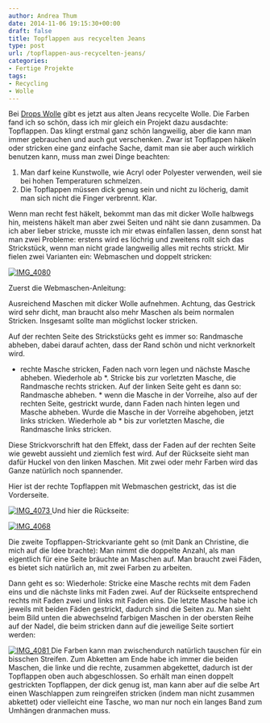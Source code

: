```yaml
---
author: Andrea Thum
date: 2014-11-06 19:15:30+00:00
draft: false
title: Topflappen aus recycelten Jeans
type: post
url: /topflappen-aus-recycelten-jeans/
categories:
- Fertige Projekte
tags:
- Recycling
- Wolle
---
```


Bei [Drops Wolle](http:/https://www.garnstudio.com/lang/de/visgarn.php?garn=Paris) gibt es jetzt aus alten Jeans recycelte Wolle. Die Farben fand ich so schön, dass ich mir gleich ein Projekt dazu ausdachte: Topflappen. <!-- more -->
Das klingt erstmal ganz schön langweilig, aber die kann man immer gebrauchen und auch gut verschenken. Zwar ist Topflappen häkeln oder stricken eine ganz einfache Sache, damit man sie aber auch wirklich benutzen kann, muss man zwei Dinge beachten:

1. Man darf keine Kunstwolle, wie Acryl oder Polyester verwenden, weil sie bei hohen Temperaturen schmelzen.
2. Die Topflappen müssen dick genug sein und nicht zu löcherig, damit man sich nicht die Finger verbrennt. Klar.

Wenn man recht fest häkelt, bekommt man das mit dicker Wolle halbwegs hin, meistens häkelt man aber zwei Seiten und näht sie dann zusammen. Da ich aber lieber stricke, musste ich mir etwas einfallen lassen, denn sonst hat man zwei Probleme: erstens wird es löchrig und zweitens rollt sich das Strickstück, wenn man nicht grade langweilig alles mit rechts strickt. Mir fielen zwei Varianten ein: Webmaschen und doppelt stricken:

[![IMG_4080](https://eigenbaukombinat.de/wp-content/uploads/2014/10/IMG_4080-1024x680.jpg)
](https://eigenbaukombinat.de/wp-content/uploads/2014/10/IMG_4080.jpg)

Zuerst die Webmaschen-Anleitung:

Ausreichend Maschen mit dicker Wolle aufnehmen. Achtung, das Gestrick wird sehr dicht, man braucht also mehr Maschen als beim normalen Stricken. Insgesamt sollte man möglichst locker stricken.

Auf der rechten Seite des Strickstücks geht es immer so:
Randmasche abheben, dabei darauf achten, dass der Rand schön und nicht verknorkelt wird.
* rechte Masche stricken, Faden nach vorn legen und nächste Masche abheben. Wiederhole ab *. Stricke bis zur vorletzten Masche, die Randmasche rechts stricken.
Auf der linken Seite geht es dann so:
Randmasche abheben. * wenn die Masche in der Vorreihe, also auf der rechten Seite, gestrickt wurde, dann Faden nach hinten legen und Masche abheben. Wurde die Masche in der Vorreihe abgehoben, jetzt links stricken. Wiederhole ab * bis zur vorletzten Masche, die Randmasche links stricken.

Diese Strickvorschrift hat den Effekt, dass der Faden auf der rechten Seite wie gewebt aussieht und ziemlich fest wird. Auf der Rückseite sieht man dafür Huckel von den linken Maschen. Mit zwei oder mehr Farben wird das Ganze natürlich noch spannender.

Hier ist der rechte Topflappen mit Webmaschen gestrickt, das ist die Vorderseite.

[![IMG_4073](https://eigenbaukombinat.de/wp-content/uploads/2014/10/IMG_4073-1024x682.jpg)
](https://eigenbaukombinat.de/wp-content/uploads/2014/10/IMG_4073.jpg)Und hier die Rückseite:

[![IMG_4068](https://eigenbaukombinat.de/wp-content/uploads/2014/10/IMG_4068-1024x1024.jpg)
](https://eigenbaukombinat.de/wp-content/uploads/2014/10/IMG_4068.jpg)

Die zweite Topflappen-Strickvariante geht so (mit Dank an Christine, die mich auf die Idee brachte): Man nimmt die doppelte Anzahl, als man eigentlich für eine Seite bräuchte an Maschen auf. Man braucht zwei Fäden, es bietet sich natürlich an, mit zwei Farben zu arbeiten.

Dann geht es so: Wiederhole: Stricke eine Masche rechts mit dem Faden eins und die nächste links mit Faden zwei. Auf der Rückseite entsprechend rechts mit Faden zwei und links mit Faden eins. Die letzte Masche habe ich jeweils mit beiden Fäden gestrickt, dadurch sind die Seiten zu.
Man sieht beim Bild unten die abwechselnd farbigen Maschen in der obersten Reihe auf der Nadel, die beim stricken dann auf die jeweilige Seite sortiert werden:

[![IMG_4081](https://eigenbaukombinat.de/wp-content/uploads/2014/10/IMG_4081-1024x680.jpg)
](https://eigenbaukombinat.de/wp-content/uploads/2014/10/IMG_4081.jpg)
Die Farben kann man zwischendurch natürlich tauschen für ein bisschen Streifen.
Zum Abketten am Ende habe ich immer die beiden Maschen, die linke und die rechte, zusammen abgekettet, dadurch ist der Topflappen oben auch abgeschlossen.
So erhält man einen doppelt gestrickten Topflappen, der dick genug ist, man kann aber auf die selbe Art einen Waschlappen zum reingreifen stricken (indem man nicht zusammen abkettet) oder vielleicht eine Tasche, wo man nur noch ein langes Band zum Umhängen dranmachen muss.
